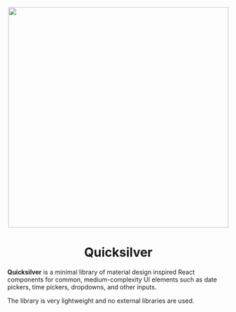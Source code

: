<p align="center">
  <img
    width="500"
    src="https://user-images.githubusercontent.com/44995807/92296179-a8cb3580-eee6-11ea-8b58-6d27145ed5da.jpg"
  />
</p>

<h1 align="center">Quicksilver</h1>

**Quicksilver** is a minimal library of material design inspired React components for common, medium-complexity UI elements
such as date pickers, time pickers, dropdowns, and other inputs.

The library is very lightweight and no external libraries are used.
